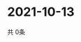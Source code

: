 # 2021-10-13
  共 0条

  <!-- BEGIN -->
  <!-- 最后更新时间Wed Oct 13 2021 17:10:16 GMT+0000 (Coordinated Universal Time) -->
  
  <!-- END -->
  
  